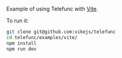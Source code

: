 Example of using Telefunc with [Vite](https://vitejs.dev/).

To run it:

```bash
git clone git@github.com:vikejs/telefunc
cd telefunc/examples/vite/
npm install
npm run dev
```
